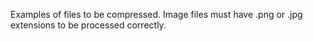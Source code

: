 Examples of files to be compressed. Image files must have .png or .jpg extensions to be processed correctly.